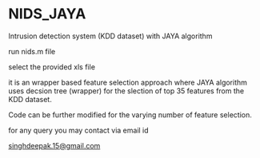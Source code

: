 # NIDS_JAYA
Intrusion detection system (KDD dataset) with JAYA algorithm

run nids.m file 

select the provided xls file 

it is an wrapper based feature selection approach where JAYA algorithm uses 
decsion tree (wrapper) for the slection of top 35 features from the KDD dataset.

Code can be further modified for the varying number of feature selection.

for any query you may contact via email id

singhdeepak.15@gmail.com
